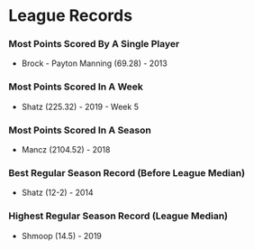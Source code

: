# League Records

### Most Points Scored By A Single Player
* Brock - Payton Manning (69.28) - 2013

### Most Points Scored In A Week
* Shatz (225.32) - 2019 - Week 5

### Most Points Scored In A Season
* Mancz (2104.52) - 2018

### Best Regular Season Record (Before League Median)
* Shatz (12-2) - 2014

### Highest Regular Season Record (League Median)
* Shmoop (14.5) - 2019
